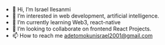 - 👋 Hi, I’m Israel Ilesanmi
- 👀 I’m interested in web development, artificial intelligence. 
- 🌱 I’m currently learning Web3, react-native
- 💞️ I’m looking to collaborate on frontend React Projects.
- 📫 How to reach me adetomokunisrael2001@gmail.com
